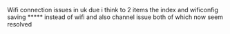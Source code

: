Wifi connection issues in uk due i think to 2 items the index and wificonfig saving ***** instead of wifi and also channel issue both of which now seem resolved 
